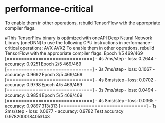 # performance-critical
To enable them in other operations, rebuild TensorFlow with the appropriate compiler flags.

#This TensorFlow binary is optimized with oneAPI Deep Neural Network Library (oneDNN) to use the following CPU instructions in performance-critical operations:  AVX AVX2
To enable them in other operations, rebuild TensorFlow with the appropriate compiler flags.
Epoch 1/5
469/469 [==============================] - 4s 7ms/step - loss: 0.2644 - accuracy: 0.9251
Epoch 2/5
469/469 [==============================] - 3s 7ms/step - loss: 0.1067 - accuracy: 0.9692
Epoch 3/5
469/469 [==============================] - 4s 8ms/step - loss: 0.0702 - accuracy: 0.9798
Epoch 4/5
469/469 [==============================] - 3s 7ms/step - loss: 0.0494 - accuracy: 0.9854
Epoch 5/5
469/469 [==============================] - 4s 8ms/step - loss: 0.0365 - accuracy: 0.9897
313/313 [==============================] - 1s 2ms/step - loss: 0.0677 - accuracy: 0.9782
Test accuracy: 0.9782000184059143
